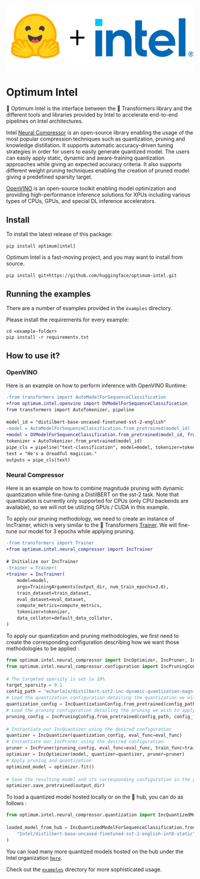 <p align="center">
    <img src="readme_logo.png" />
</p>

# Optimum Intel

🤗 Optimum Intel is the interface between the 🤗 Transformers library and the different tools and libraries provided by Intel to accelerate end-to-end pipelines on Intel architectures.

Intel [Neural Compressor](https://www.intel.com/content/www/us/en/developer/tools/oneapi/neural-compressor.html) is an open-source library enabling the usage of the most popular compression techniques such as quantization, pruning and knowledge distillation. It supports automatic accuracy-driven tuning strategies in order for users to easily generate quantized model. The users can easily apply static, dynamic and aware-training quantization approaches while giving an expected accuracy criteria. It also supports different weight pruning techniques enabling the creation of pruned model giving a predefined sparsity target.

[OpenVINO](https://docs.openvino.ai/latest/index.html) is an open-source toolkit enabling model optimization and providing high-performance inference solutions for XPUs including various types of CPUs, GPUs, and special DL inference accelerators.

## Install
To install the latest release of this package:

`pip install optimum[intel]`

Optimum Intel is a fast-moving project, and you may want to install from source.

`pip install git+https://github.com/huggingface/optimum-intel.git`


## Running the examples

There are a number of examples provided in the `examples` directory.

Please install the requirements for every example:

```
cd <example-folder>
pip install -r requirements.txt
```

## How to use it?

### OpenVINO

Here is an example on how to perform inference with OpenVINO Runtime:

```diff
-from transformers import AutoModelForSequenceClassification
+from optimum.intel.openvino import OVModelForSequenceClassification
from transformers import AutoTokenizer, pipeline

model_id = "distilbert-base-uncased-finetuned-sst-2-english"
-model = AutoModelForSequenceClassification.from_pretrained(model_id)
+model = OVModelForSequenceClassification.from_pretrained(model_id, from_transformers=True)
tokenizer = AutoTokenizer.from_pretrained(model_id)
pipe_cls = pipeline("text-classification", model=model, tokenizer=tokenizer)
text = "He's a dreadful magician."
outputs = pipe_cls(text)
```

### Neural Compressor

Here is an example on how to combine magnitude pruning with dynamic quantization while fine-tuning a DistilBERT on the sst-2 task.
Note that quantization is currently only supported for CPUs (only CPU backends are available), so we will not be utilizing GPUs / CUDA in this example.

To apply our pruning methodology, we need to create an instance of IncTrainer, which is very similar to the 🤗 Transformers [Trainer](https://huggingface.co/docs/transformers/main_classes/trainer).
We will fine-tune our model for 3 epochs while applying pruning.

```diff
-from transformers import Trainer
+from optimum.intel.neural_compressor import IncTrainer

# Initialize our IncTrainer
-trainer = Trainer(
+trainer = IncTrainer(
    model=model,
    args=TrainingArguments(output_dir, num_train_epochs=3.0),
    train_dataset=train_dataset,
    eval_dataset=eval_dataset,
    compute_metrics=compute_metrics,
    tokenizer=tokenizer,
    data_collator=default_data_collator,
)
```

To apply our quantization and pruning methodologies, we first need to create the corresponding configuration describing how we want those methodologies to be applied :

```python
from optimum.intel.neural_compressor import IncOptimizer, IncPruner, IncQuantizer
from optimum.intel.neural_compressor.configuration import IncPruningConfig, IncQuantizationConfig

# The targeted sparsity is set to 10%
target_sparsity = 0.1
config_path = "echarlaix/distilbert-sst2-inc-dynamic-quantization-magnitude-pruning-0.1"
# Load the quantization configuration detailing the quantization we wish to apply
quantization_config = IncQuantizationConfig.from_pretrained(config_path, config_file_name="quantization.yml")
# Load the pruning configuration detailing the pruning we wish to apply
pruning_config = IncPruningConfig.from_pretrained(config_path, config_file_name="prune.yml")

# Instantiate our IncQuantizer using the desired configuration
quantizer = IncQuantizer(quantization_config, eval_func=eval_func)
# Instantiate our IncPruner using the desired configuration
pruner = IncPruner(pruning_config, eval_func=eval_func, train_func=train_func)
optimizer = IncOptimizer(model, quantizer=quantizer, pruner=pruner)
# Apply pruning and quantization 
optimized_model = optimizer.fit()

# Save the resulting model and its corresponding configuration in the given directory
optimizer.save_pretrained(output_dir)

```

To load a quantized model hosted locally or on the 🤗 hub, you can do as follows :
```python
from optimum.intel.neural_compressor.quantization import IncQuantizedModelForSequenceClassification

loaded_model_from_hub = IncQuantizedModelForSequenceClassification.from_pretrained(
    "Intel/distilbert-base-uncased-finetuned-sst-2-english-int8-static"
)
```

You can load many more quantized models hosted on the hub under the Intel organization [`here`](https://huggingface.co/Intel).

Check out the [`examples`](https://github.com/huggingface/optimum-intel/tree/main/examples) directory for more sophisticated usage.

